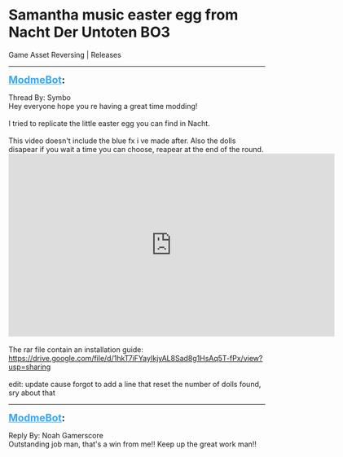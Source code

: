 # Samantha music easter egg from Nacht Der Untoten BO3
Game Asset Reversing | Releases

---
<strong style="font-size: 1.4em;"><span style="text-decoration: underline;text-decoration-color: #34a7f9;"><span style="color:#34a7f9;">ModmeBot</span></span>:</strong>

<p>Thread By: Symbo<br />Hey everyone hope you re having a great time modding!<br /> <br />I tried to replicate the little easter egg you can find in Nacht. <br /> <br />This video doesn&#39;t include the blue fx i ve made after. Also the dolls disapear if you wait a time you can choose, reapear at the end of the round.<br /><iframe type="text/html" width="640" height="360" src="https://www.youtube.com/embed/2hfK_K_uwzQ" frameborder="0"></iframe><br /> <br />The rar file contain an installation guide: <a href="https://drive.google.com/file/d/12IOsql6utoI8pbxfPEy84FcTxa291V0A/view?usp=sharing">https://drive.google.com/file/d/1hkT7iFYayIkjyAL8Sad8g1HsAq5T-fPx/view?usp=sharing</a><br /> <br />edit: update cause forgot to add a line that reset the number of dolls found, sry about that</p>

---
<strong style="font-size: 1.4em;"><span style="text-decoration: underline;text-decoration-color: #34a7f9;"><span style="color:#34a7f9;">ModmeBot</span></span>:</strong>

<p>Reply By: Noah Gamerscore<br />Outstanding job man, that&#39;s a win from me!! Keep up the great work man!!</p>
